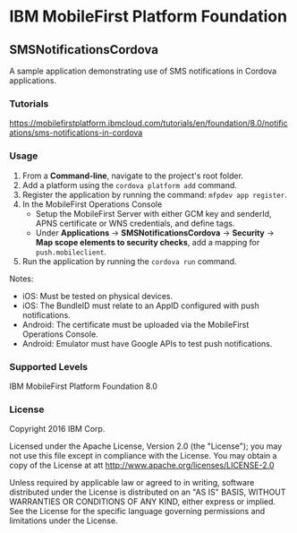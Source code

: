 IBM MobileFirst Platform Foundation
===
## SMSNotificationsCordova
A sample application demonstrating use of SMS notifications in Cordova applications.

### Tutorials
https://mobilefirstplatform.ibmcloud.com/tutorials/en/foundation/8.0/notifications/sms-notifications-in-cordova

### Usage

1. From a **Command-line**, navigate to the project's root folder.
2. Add a platform using the `cordova platform add` command.
3. Register the application by running the command: `mfpdev app register`.
4. In the MobileFirst Operations Console
    - Setup the MobileFirst Server with either GCM key and senderId, APNS certificate or WNS credentials, and define tags.
    - Under **Applications** → **SMSNotificationsCordova** → **Security** → **Map scope elements to security checks**, add a mapping for `push.mobileclient`.
5. Run the application by running the `cordova run` command.

Notes:

* iOS: Must be tested on physical devices.
* iOS: The BundleID must relate to an AppID configured with push notifications.
* Android: The certificate must be uploaded via the MobileFirst Operations Console.
* Android: Emulator must have Google APIs to test push notifications.

### Supported Levels
IBM MobileFirst Platform Foundation 8.0

### License
Copyright 2016 IBM Corp.

Licensed under the Apache License, Version 2.0 (the "License");
you may not use this file except in compliance with the License.
You may obtain a copy of the License at
att
http://www.apache.org/licenses/LICENSE-2.0

Unless required by applicable law or agreed to in writing, software
distributed under the License is distributed on an "AS IS" BASIS,
WITHOUT WARRANTIES OR CONDITIONS OF ANY KIND, either express or implied.
See the License for the specific language governing permissions and
limitations under the License.
